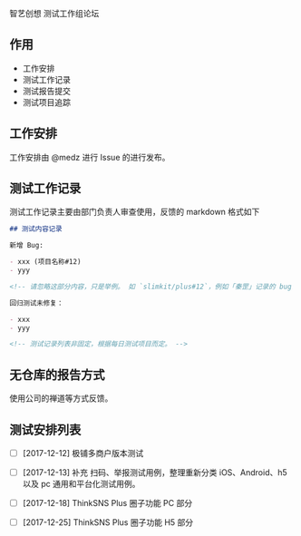 智艺创想 测试工作组论坛

## 作用

- 工作安排
- 测试工作记录
- 测试报告提交
- 测试项目追踪

## 工作安排

工作安排由 @medz 进行 Issue 的进行发布。

## 测试工作记录

测试工作记录主要由部门负责人审查使用，反馈的 markdown 格式如下

```markdown
## 测试内容记录

新增 Bug:

- xxx (项目名称#12)
- yyy

<!-- 请忽略这部分内容，只是举例。 如 `slimkit/plus#12`，例如「秦罡」记录的 bug 写为 `zhiyicx/plus-qingang-pc#1` 格式。 -->

回归测试未修复：

- xxx
- yyy

<!-- 测试记录列表非固定，根据每日测试项目而定。 -->

```

## 无仓库的报告方式

使用公司的禅道等方式反馈。

## 测试安排列表

- [ ] [2017-12-12] 极铺多商户版本测试
- [ ] [2017-12-13] 补充 扫码、举报测试用例，整理重新分类 iOS、Android、h5 以及 pc 通用和平台化测试用例。
- [ ] [2017-12-18] ThinkSNS Plus 圈子功能 PC 部分
- [ ] [2017-12-25] ThinkSNS Plus 圈子功能 H5 部分

